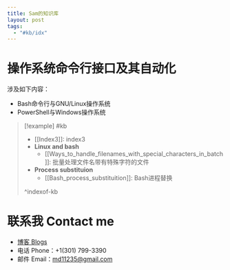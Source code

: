```yaml
---
title: Sam的知识库
layout: post
tags:
  - "#kb/idx"
---
```


# 操作系统命令行接口及其自动化

涉及如下内容：

* Bash命令行与GNU/Linux操作系统
* PowerShell与Windows操作系统

<!-- * 数据分析和可视化 Data analytics and visulization  -->
<!-- * 人工智能（机器学习、深度学习、统计分析）模型训练和应用 AI (machine learning, deep learning, statistical) model training and application -->
<!-- * Linux和Windows自动化 Automation of Linux and Windows  -->

> [!example] #kb
> - [[Index3]]: index3
> - **Linux and bash**
> 	- [[Ways_to_handle_filenames_with_special_characters_in_batch]]: 批量处理文件名带有特殊字符的文件
> - **Process substituion**
> 	- [[Bash_process_substituition]]: Bash进程替换
> 
> ^indexof-kb


# 联系我 Contact me
* [博客 Blogs](blog_index.html)
* 电话 Phone：+1(301) 799-3390
* 邮件 Email：md11235@gmail.com


